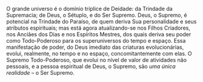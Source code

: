 ﻿O grande universo é o domínio tríplice de Deidade: da Trindade da Supremacia; de Deus, o Sétuplo, e do Ser Supremo. Deus, o Supremo, é potencial na Trindade do Paraíso, de quem deriva  Sua personalidade e  seus atributos espirituais; mas está agora atualizando-se nos Filhos Criadores, nos Anciães dos Dias e nos Espíritos Mestres, dos quais deriva  seu poder como Todo-Poderoso para os superuniversos do tempo e espaço. Essa manifestação de poder, do Deus imediato das criaturas evolucionárias, evolui, realmente, no tempo e no espaço, concomitantemente com elas. O Supremo Todo-Poderoso, que evolui no nível de valor de atividades não pessoais, e a pessoa espiritual de Deus, o Supremo, são *uma única realidade* – o Ser Supremo.